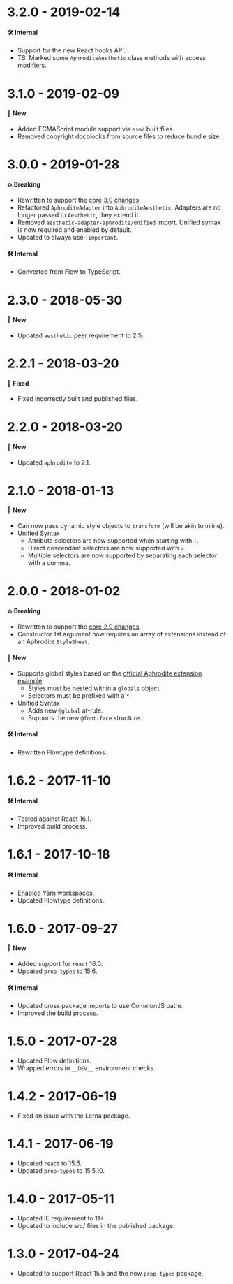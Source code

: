 # 3.2.0 - 2019-02-14

#### 🛠 Internal

- Support for the new React hooks API.
- TS: Marked some `AphroditeAesthetic` class methods with access modifiers.

# 3.1.0 - 2019-02-09

#### 🚀 New

- Added ECMAScript module support via `esm/` built files.
- Removed copyright docblocks from source files to reduce bundle size.

# 3.0.0 - 2019-01-28

#### 💥 Breaking

- Rewritten to support the
  [core 3.0 changes](https://github.com/milesj/aesthetic/blob/master/packages/aesthetic/CHANGELOG.md).
- Refactored `AphroditeAdapter` into `AphroditeAesthetic`. Adapters are no longer passed to
  `Aesthetic`, they extend it.
- Removed `aesthetic-adapter-aphrodite/unified` import. Unified syntax is now required and enabled
  by default.
- Updated to always use `!important`.

#### 🛠 Internal

- Converted from Flow to TypeScript.

# 2.3.0 - 2018-05-30

#### 🚀 New

- Updated `aesthetic` peer requirement to 2.5.

# 2.2.1 - 2018-03-20

#### 🐞 Fixed

- Fixed incorrectly built and published files.

# 2.2.0 - 2018-03-20

#### 🚀 New

- Updated `aphrodite` to 2.1.

# 2.1.0 - 2018-01-13

#### 🚀 New

- Can now pass dynamic style objects to `transform` (will be akin to inline).
- Unified Syntax
  - Attribute selectors are now supported when starting with `[`.
  - Direct descendant selectors are now supported with `>`.
  - Multiple selectors are now supported by separating each selector with a comma.

# 2.0.0 - 2018-01-02

#### 💥 Breaking

- Rewritten to support the
  [core 2.0 changes](https://github.com/milesj/aesthetic/blob/master/packages/aesthetic/CHANGELOG.md).
- Constructor 1st argument now requires an array of extensions instead of an Aphrodite `StyleSheet`.

#### 🚀 New

- Supports global styles based on the
  [official Aphrodite extension example](https://github.com/Khan/aphrodite#creating-extensions).
  - Styles must be nested within a `globals` object.
  - Selectors must be prefixed with a `*`.
- Unified Syntax
  - Adds new `@global` at-rule.
  - Supports the new `@font-face` structure.

#### 🛠 Internal

- Rewritten Flowtype definitions.

# 1.6.2 - 2017-11-10

#### 🛠 Internal

- Tested against React 16.1.
- Improved build process.

# 1.6.1 - 2017-10-18

#### 🛠 Internal

- Enabled Yarn workspaces.
- Updated Flowtype definitions.

# 1.6.0 - 2017-09-27

#### 🚀 New

- Added support for `react` 16.0.
- Updated `prop-types` to 15.6.

#### 🛠 Internal

- Updated cross package imports to use CommonJS paths.
- Improved the build process.

# 1.5.0 - 2017-07-28

- Updated Flow definitions.
- Wrapped errors in `__DEV__` environment checks.

# 1.4.2 - 2017-06-19

- Fixed an issue with the Lerna package.

# 1.4.1 - 2017-06-19

- Updated `react` to 15.6.
- Updated `prop-types` to 15.5.10.

# 1.4.0 - 2017-05-11

- Updated IE requirement to 11+.
- Updated to include src/ files in the published package.

# 1.3.0 - 2017-04-24

- Updated to support React 15.5 and the new `prop-types` package.
